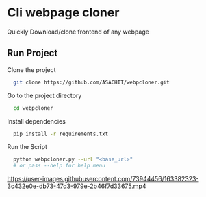 
# Cli webpage cloner

Quickly Download/clone frontend of any webpage



## Run Project

Clone the project

```bash
  git clone https://github.com/ASACHIT/webpcloner.git
```

Go to the project directory

```bash
  cd webpcloner
```

Install dependencies

```bash
  pip install -r requirements.txt
```

Run the Script

```bash
  python webpcloner.py --url "<base_url>"
  # or pass --help for help menu
```

https://user-images.githubusercontent.com/73944456/163382323-3c432e0e-db73-47d3-979e-2b46f7d33675.mp4


